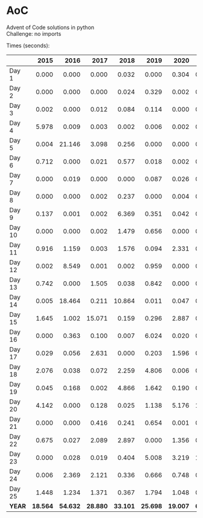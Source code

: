 # AoC

Advent of Code solutions in python  
Challenge: no imports

Times (seconds):

|        |   2015   |   2016   |   2017   |   2018   |   2019   |   2020   |   2021  |   2022  |   2023   |
| ------ |  ------: |  ------: |  ------: |  ------: |  ------: |  ------: | ------: | ------: |  ------: |
| Day 1  |   0.000  |   0.000  |   0.000  |   0.032  |   0.000  |   0.304  |   0.000 |   0.000 |   0.005  |
| Day 2  |   0.000  |   0.000  |   0.000  |   0.024  |   0.329  |   0.002  |   0.000 |   0.002 |   0.000  |
| Day 3  |   0.002  |   0.000  |   0.012  |   0.084  |   0.114  |   0.000  |   0.001 |   0.000 |   0.004  |
| Day 4  |   5.978  |   0.009  |   0.003  |   0.002  |   0.006  |   0.002  |   0.034 |   0.000 |   0.002  |
| Day 5  |   0.004  |  21.146  |   3.098  |   0.256  |   0.000  |   0.000  |   0.089 |   0.000 |   0.001  |
| Day 6  |   0.712  |   0.000  |   0.021  |   0.577  |   0.018  |   0.002  |   0.000 |   0.001 |   0.000  |
| Day 7  |   0.000  |   0.019  |   0.000  |   0.000  |   0.087  |   0.026  |   0.000 |   0.002 |   0.010  |
| Day 8  |   0.000  |   0.000  |   0.002  |   0.237  |   0.000  |   0.004  |   0.004 |   0.075 |   0.013  |
| Day 9  |   0.137  |   0.001  |   0.002  |   6.369  |   0.351  |   0.042  |   0.008 |   0.016 |   0.004  |
| Day 10 |   0.000  |   0.000  |   0.002  |   1.479  |   0.656  |   0.000  |   0.002 |   0.000 |   0.352  |
| Day 11 |   0.916  |   1.159  |   0.003  |   1.576  |   0.094  |   2.331  |   0.022 |   0.295 |   0.493  |
| Day 12 |   0.002  |   8.549  |   0.001  |   0.002  |   0.959  |   0.000  |   0.075 |   0.603 |   0.192  |
| Day 13 |   0.742  |   0.000  |   1.505  |   0.038  |   0.842  |   0.000  |   0.001 |   0.003 |   0.006  |
| Day 14 |   0.005  |  18.464  |   0.211  |  10.864  |   0.011  |   0.047  |   0.001 |   0.373 |   0.415  |
| Day 15 |   1.645  |   1.002  |  15.071  |   0.159  |   0.296  |   2.887  |   0.781 |   0.006 |   0.003  |
| Day 16 |   0.000  |   0.363  |   0.100  |   0.007  |   6.024  |   0.020  |   0.000 |   0.837 |   0.998  |
| Day 17 |   0.029  |   0.056  |   2.631  |   0.000  |   0.203  |   1.596  |   0.017 |   0.054 |   6.820  |
| Day 18 |   2.076  |   0.038  |   0.072  |   2.259  |   4.806  |   0.006  |   0.299 |   0.052 |   0.002  |
| Day 19 |   0.045  |   0.168  |   0.002  |   4.866  |   1.642  |   0.190  |   0.000 |   0.327 |   0.001  |
| Day 20 |   4.142  |   0.000  |   0.128  |   0.025  |   1.138  |   5.176  |   1.788 |   1.920 |   0.162  |
| Day 21 |   0.000  |   0.000  |   0.416  |   0.241  |   0.654  |   0.001  |   0.311 |   0.001 |   2.924  |
| Day 22 |   0.675  |   0.027  |   2.089  |   2.897  |   0.000  |   1.356  |   0.369 |   0.026 |   2.366  |
| Day 23 |   0.000  |   0.028  |   0.019  |   0.404  |   5.008  |   3.219  |   1.454 |   2.336 |  10.214  |
| Day 24 |   0.006  |   2.369  |   2.121  |   0.336  |   0.666  |   0.748  |   0.093 |   1.066 |   0.022  |
| Day 25 |   1.448  |   1.234  |   1.371  |   0.367  |   1.794  |   1.048  |   0.668 |   0.000 |   1.286  |
|**YEAR**|**18.564**|**54.632**|**28.880**|**33.101**|**25.698**|**19.007**|**6.017**|**7.995**|**26.295**|

